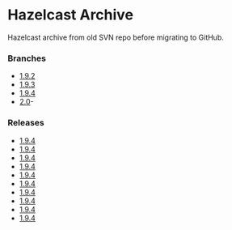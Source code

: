 Hazelcast Archive
=================

Hazelcast archive from old SVN repo before migrating to GitHub. 

### Branches
- [1.9.2](https://github.com/mdogan/hazelcast-archive/tree/1.9.2)
- [1.9.3](https://github.com/mdogan/hazelcast-archive/tree/1.9.3)
- [1.9.4](https://github.com/mdogan/hazelcast-archive/tree/1.9.4)
- [2.0](https://github.com/mdogan/hazelcast-archive/tree/2.0)- 

### Releases
- [1.9.4](https://github.com/mdogan/hazelcast-archive/tree/1.9.4)
- [1.9.4](https://github.com/mdogan/hazelcast-archive/tree/1.9.4)
- [1.9.4](https://github.com/mdogan/hazelcast-archive/tree/1.9.4)
- [1.9.4](https://github.com/mdogan/hazelcast-archive/tree/1.9.4)
- [1.9.4](https://github.com/mdogan/hazelcast-archive/tree/1.9.4)
- [1.9.4](https://github.com/mdogan/hazelcast-archive/tree/1.9.4)
- [1.9.4](https://github.com/mdogan/hazelcast-archive/tree/1.9.4)
- [1.9.4](https://github.com/mdogan/hazelcast-archive/tree/1.9.4)
- [1.9.4](https://github.com/mdogan/hazelcast-archive/tree/1.9.4)
- [1.9.4](https://github.com/mdogan/hazelcast-archive/tree/1.9.4)
